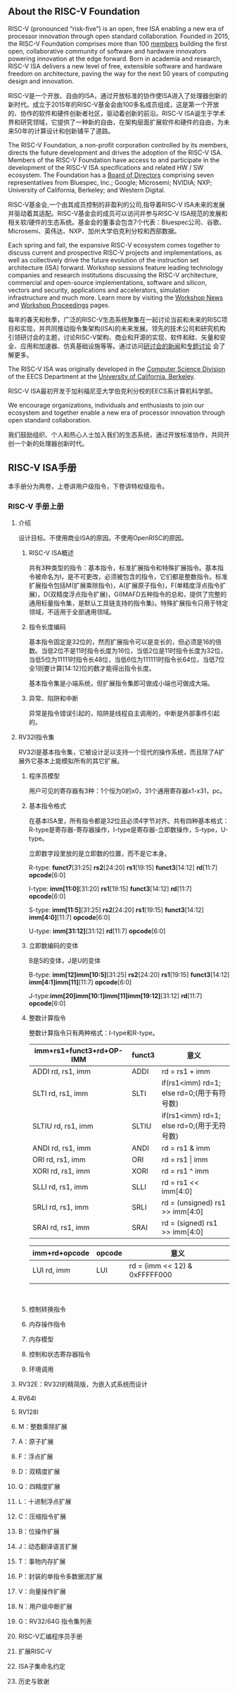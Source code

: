 ## About the RISC-V Foundation

RISC-V (pronounced “risk-five”) is an open, free ISA enabling a new era of processor innovation through open standard collaboration. Founded in 2015, the RISC-V Foundation comprises more than 100 [members](https://riscv.org/members-at-a-glance/) building the first open, collaborative community of software and hardware innovators powering innovation at the edge forward. Born in academia and research, RISC-V ISA delivers a new level of free, extensible software and hardware freedom on architecture, paving the way for the next 50 years of computing design and innovation.

RISC-V是一个开放、自由的ISA，通过开放标准的协作使ISA进入了处理器创新的新时代。成立于2015年的RISC-V基金会由100多名成员组成，这是第一个开放的、协作的软件和硬件创新者社区，驱动着创新的前沿。RISC-V ISA诞生于学术界和研究领域，它提供了一种新的自由，在架构层面扩展软件和硬件的自由，为未来50年的计算设计和创新铺平了道路。

The RISC-V Foundation, a non-profit corporation controlled by its members, directs the future development and drives the adoption of the RISC-V ISA. Members of the RISC-V Foundation have access to and participate in the development of the RISC-V ISA specifications and related HW / SW ecosystem. The Foundation has a [Board of Directors](https://riscv.org/leadership/) comprising seven representatives from Bluespec, Inc.; Google; Microsemi; NVIDIA; NXP; University of California, Berkeley; and Western Digital.

RISC-V基金会,一个由其成员控制的非盈利的公司,指导着RISC-V ISA未来的发展并驱动着其适配。RISC-V基金会的成员可以访问并参与RISC-V ISA规范的发展和相关软/硬件的生态系统。基金会的董事会包含7个代表：Bluespec公司、谷歌、Microsemi、英伟达、NXP、加州大学伯克利分校和西部数据。

Each spring and fall, the expansive RISC-V ecosystem comes together to discuss current and prospective RISC-V projects and implementations, as well as collectively drive the future evolution of the instruction set architecture (ISA) forward. Workshop sessions feature leading technology companies and research institutions discussing the RISC-V architecture, commercial and open-source implementations, software and silicon, vectors and security, applications and accelerators, simulation infrastructure and much more. Learn more by visiting the [Workshop News](https://riscv.org/workshops/) and [Workshop Proceedings](https://riscv.org/category/workshops/proceedings/) pages.

每年的春天和秋季，广泛的RISC-V生态系统聚集在一起讨论当前和未来的RISC项目和实现，并共同推动指令集架构(ISA)的未来发展。领先的技术公司和研究机构引领研讨会的主题，讨论RISC-V架构、商业和开源的实现、软件和硅、矢量和安全、应用和加速器、仿真基础设施等等。通过访问[研讨会的新闻](https://riscv.org/workshops/)和[专题讨论](https://riscv.org/category/workshops/proceedings/) 会了解更多。

The RISC-V ISA was originally developed in the [Computer Science Division](http://www.cs.berkeley.edu/) of the EECS Department at the [University of California, Berkeley](http://www.berkeley.edu/).

RISC-V ISA最初开发于加利福尼亚大学伯克利分校的EECS系计算机科学部。

We encourage organizations, individuals and enthusiasts to join our ecosystem and together enable a new era of processor innovation through open standard collaboration.

我们鼓励组织、个人和热心人士加入我们的生态系统，通过开放标准协作，共同开创一个新的处理器创新时代。

## RISC-V ISA手册

本手册分为两卷，上卷讲用户级指令，下卷讲特权级指令。

### RISC-V 手册上册

1. 介绍

   设计目标。不使用商业ISA的原因。不使用OpenRISC的原因。

   1. RISC-V ISA概述

      共有3种类型的指令：基本指令，标准扩展指令和特殊扩展指令。基本指令被命名为I，是不可更改，必须被包含的指令，它们都是整数指令。标准扩展指令包括M(扩展乘除指令)，A(扩展原子指令)，F(单精度浮点指令扩展)，D(双精度浮点指令扩展)，G(IMAFD五种指令的总和，提供了完整的通用标量指令集，是默认工具链支持的指令集)。特殊扩展指令只用于特定领域，不适用于全部通用领域。

   2. 指令长度编码

      基本指令固定是32位的，然而扩展指令可以是变长的，但必须是16的倍数。当低2位不是11时指令长度为16位，当低2位是11时指令长度为32位，当低5位为11111时指令长48位，当低6位为111111时指令长64位，当低7位全1则要计算[14:12]位的数才能得出指令长度。

      基本指令集是小端系统，但扩展指令集即可做成小端也可做成大端。

   3. 异常、陷阱和中断

      异常是指令错误引起的，陷阱是线程自主调用的，中断是外部事件引起的。

2. RV32I指令集

   RV32I是基本指令集，它被设计足以支持一个现代的操作系统，而且除了A扩展外它基本上能模拟所有的其它扩展。

   1. 程序员模型

      用户可见的寄存器有3种：1个恒为0的x0，31个通用寄存器x1-x31，pc。

   2. 基本指令格式

      在基本ISA里，所有指令都是32位且必须4字节对齐。共有四种基本格式：R-type是寄存器-寄存器操作，I-type是寄存器-立即数操作，S-type，U-type。

      立即数字段里放的是立即数的位置，而不是它本身。

      R-type: **funct7**[31:25] **rs2**[24:20] **rs1**[19:15] **funct3**[14:12] **rd**[11:7] **opcode**[6:0]

      I-type: **imm[11:0]**[31:20] **rs1**[19:15] **funct3**[14:12] **rd**[11:7] **opcode**[6:0]

      S-type: **imm[11:5]**[31:25] **rs2**[24:20] **rs1**[19:15] **funct3**[14:12] **imm[4:0]**[11:7] **opcode**[6:0]

      U-type: **imm[31:12]**[31:12] **rd**[11:7] **opcode**[6:0]

   3. 立即数编码的变体

      B是S的变体，J是U的变体

      B-type: **imm[12]imm[10:5]**[31:25] **rs2**[24:20] **rs1**[19:15] **funct3**[14:12] **imm[4:1]imm[11]**[11:7] **opcode**[6:0]

      J-type:**imm[20]imm[10:1]imm[11]imm[19:12]**[31:12] **rd**[11:7] **opcode**[6:0]

   4. 整数计算指令

      整数计算指令只有两种格式：I-type和R-type。

      | imm+rs1+funct3+rd+OP-IMM | funct3 | 意义                                   |
      | ------------------------ | ------ | ------------------------------------ |
      | ADDI rd, rs1, imm        | ADDI   | rd = rs1 + imm                       |
      | SLTI rd, rs1, imm        | SLTI   | if(rs1<imm) rd=1; else rd=0;(用于有符号数) |
      | SLTIU rd, rs1, imm       | SLTIU  | if(rs1<imm) rd=1; else rd=0;(用于无符号数) |
      | ANDI rd, rs1, imm        | ANDI   | rd = rs1 & imm                       |
      | ORI rd, rs1, imm         | ORI    | rd = rs1 \| imm                      |
      | XORI rd, rs1, imm        | XORI   | rd = rs1 ^ imm                       |
      | SLLI rd, rs1, imm        | SLLI   | rd = rs1 << imm[4:0]                 |
      | SRLI rd, rs1, imm        | SRLI   | rd = (unsigned) rs1 >> imm[4:0]      |
      | SRAI rd, rs1, imm        | SRAI   | rd = (signed) rs1 >> imm[4:0]        |

      | imm+rd+opcode | opcode | 意义                            |
      | ------------- | ------ | ----------------------------- |
      | LUI rd, imm   | LUI    | rd = (imm << 12) & 0xFFFFF000 |
      |               |        |                               |

      ​

   5. 控制转换指令

   6. 内存操作指令

   7. 内存模型

   8. 控制和状态寄存器指令

   9. 环境调用

3. RV32E：RV32I的精简版，为嵌入式系统而设计

4. RV64I

5. RV128I

6. M：整数乘除扩展

7. A：原子扩展

8. F：浮点扩展

9. D：双精度扩展

10. Q：四精度扩展

11. L：十进制浮点扩展

12. C：压缩指令扩展

13. B：位操作扩展

14. J：动态翻译语言扩展

15. T：事物内存扩展

16. P：封装的单指令多数据流扩展

17. V：向量操作扩展

18. N：用户级中断扩展

19. G：RV32/64G 指令集列表

20. RISC-V汇编程序员手册

21. 扩展RISC-V

22. ISA子集命名约定

23. 历史与致谢